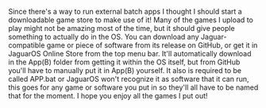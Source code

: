 Since there's a way to run external batch apps I thought I should start a downloadable game store to make use of it! 
Many of the games I upload to play might not be amazing most of the time, but it should give people something to actually do in the OS. 
You can download any Jaguar-compatible game or piece of software from its release on GitHub, or get it in JaguarOS Online Store from the top menu bar. 
It'll automatically download in the App(B) folder from getting it within the OS itself, but from GitHub you'll have to manually put it in App(B) yourself. 
It also is required to be called APP.bat or JaguarOS won't recognize it as software that it can run, this goes for any game or software you put in so they'll all have to be named that for the moment. 
I hope you enjoy all the games I put out! 
